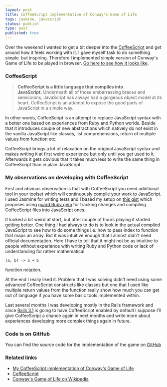 ```yaml
---
layout: post
title: CoffeeScript implementation of Conway's Game of Life
tags: jasmine, javascript
status: publish
type: post
published: true
---
```

Over the weekend I wanted to get a bit deeper into the <a title="CoffeeScript website" href="http://jashkenas.github.com/coffee-script/">CoffeeScript</a> and get around how it feels working with it. I gave myself task to do something simple  but inspiring. Therefore I implemented simple version of Conway's Game of Life to be played in browser. <a title="CoffeeScript Conway's Game of LIfe" href="/experiments/cgol/">Go here to see how it looks like</a>.
<h3>CoffeeScript</h3>
<blockquote><strong>CoffeeScript is a little language that compiles into JavaScript.</strong> Underneath all of those embarrassing braces and semicolons, JavaScript has always had a gorgeous object model at its heart. CoffeeScript is an attempt to expose the good parts of JavaScript in a simple way.</blockquote>
In other words, CoffeeScript is an attempt to replace JavaScript syntax with a better one based on experiences from Ruby and Python worlds. Beside that it introduces couple of new abstractions which natively do not exist in the vanilla JavaScript like classes, list comprehensions, return of multiple values from function etc.

CoffeeScript brings a lot of relaxation on the original JavaScript syntax and makes writing it at first weird experience but only until you get used to it. Afterwards it gets obvious that it takes much less to write the same thing in CoffeeScript than in plain JavaScript.
<h3>My observations on developing with CoffeeScript</h3>
First and obvious observation is that with CoffeeScript you need additional tool in your toolset which will continuously compile your work to JavaScript. I used Jasmine for writing tests and I based my setup on <a href="https://gist.github.com/956438">this gist</a> which proposes using <a title="guard Ruby gem on GitHub" href="https://github.com/guard/guard">guard Ruby gem</a> for tracking changes and compiling CoffeeScript files into JavaScript ones.

It looked a bit weird at start, but after couple of hours playing it started getting better. One thing I had always to do is to look in the actual compiled JavaScript to see how to do some things i.e. how to pass index to function that maps an array. But it was intuitive enough that I almost didn't need official documentation. Here I have to tell that it might not be as intuitive to people without experience with writing Ruby and Python code or lack of understanding for rather mathematical

    (a, b) -> a + b

function notation.

At the end I really liked it. Problem that I was solving didn't need using some advanced CoffeeScript constructs like classes but one that I used like multiple return values from the function really show how much you can get out of language if you have some basic tools implemented within.

Last several months I was developing mostly in the Rails framework and since <a title="Ruby on Rails 3.1 enabling CoffeeScript by default" href="http://weblog.rubyonrails.org/2011/5/22/rails-3-1-release-candidate">Rails 3.1</a> is going to have CoffeeScript enabled by default I suppose I'll give CoffeeScript a chance again in next months and write more about experiences developing more complex things again in future.
<h3>Code is on GitHub</h3>
You can find the source code for the implementation of the game on <a title="Source code for CoffeeScript implementation of Conway's Game of Life" href="https://github.com/ivanjovanovic/coffee-cgol">GitHub</a>
<h3>Related links</h3>
<ul>
<li><a title="CoffeeScript implementation of Conway's Game of Life" href="/experiments/cgol/">My CoffeeScript implementation of Conway's Game of Life</a></li>
<li><a title="CoffeeScript official page" href="http://jashkenas.github.com/coffee-script/">CoffeeScript</a></li>
<li><a title="Conway's game of life on Wikipedia" href="http://en.wikipedia.org/wiki/Conway's_Game_of_Life">Conway's Game of LIfe on Wikipedia</a></li>
</ul>

&nbsp;
